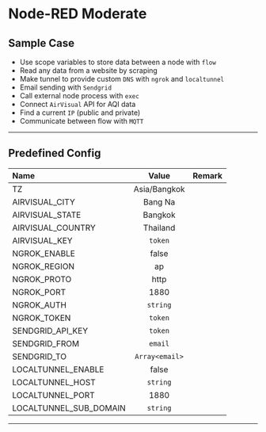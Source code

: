 
# Node-RED Moderate

## Sample Case

* Use scope variables to store data between a node with `flow`
* Read any data from a website by scraping
* Make tunnel to provide custom `DNS` with `ngrok` and `localtunnel`
* Email sending with `Sendgrid`
* Call external node process with `exec`
* Connect `AirVisual` API for AQI data
* Find a current `IP` (public and private)
* Communicate between flow with `MQTT`

---

## Predefined Config

| Name                   |     Value      | Remark |
| :--------------------- | :------------: | -----: |
| TZ                     |  Asia/Bangkok  |        |
| AIRVISUAL_CITY         |    Bang Na     |        |
| AIRVISUAL_STATE        |    Bangkok     |        |
| AIRVISUAL_COUNTRY      |    Thailand    |        |
| AIRVISUAL_KEY          |    `token`     |        |
| NGROK_ENABLE           |     false      |        |
| NGROK_REGION           |       ap       |        |
| NGROK_PROTO            |      http      |        |
| NGROK_PORT             |      1880      |        |
| NGROK_AUTH             |    `string`    |        |
| NGROK_TOKEN            |    `token`     |        |
| SENDGRID_API_KEY       |    `token`     |        |
| SENDGRID_FROM          |    `email`     |        |
| SENDGRID_TO            | `Array<email>` |        |
| LOCALTUNNEL_ENABLE     |     false      |        |
| LOCALTUNNEL_HOST       |    `string`    |        |
| LOCALTUNNEL_PORT       |      1880      |        |
| LOCALTUNNEL_SUB_DOMAIN |    `string`    |        |

---
